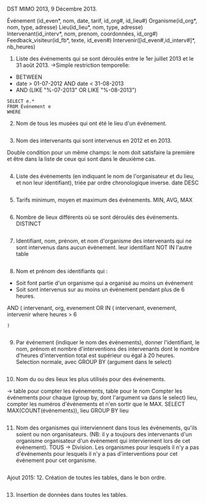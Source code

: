 DST MIMO 2013, 9 Décembre 2013.

Événement (id_even*, nom, date, tarif, id_org#, id_lieu#)
Organisme(id_org*, nom, type, adresse)
Lieu(id_lieu*, nom, type, adresse)
Intervenant(id_interv*, nom, prenom, coordonnées, id_org#)
Feedback_visiteur(id_fb*, texte, id_even#)
Intervenir([id_even#,id_interv#]*, nb_heures)

1. Liste des événements qui se sont déroulés entre le 1er juillet 2013 et le 31 août 2013.
→Simple restriction temporelle:
* BETWEEN
* date > 01-07-2012
  AND date < 31-08-2013
* AND (LIKE "%-07-2013" OR LIKE "%-08-2013")
```
SELECT e.*
FROM Événement e
WHERE
```
2. Nom de tous les musées qui ont été le lieu d'un événement.
```

```
3. Nom des intervenants qui sont intervenus en 2012 et en 2013.

Double condition pour un même champs: le nom doit satisfaire la première et être dans la liste de ceux qui sont dans le deuxième cas.
```

```
4. Liste des événements (en indiquant le nom de l'organisateur et du lieu, et non leur identifiant), triée par ordre chronologique inverse.
date DESC
```

```
5. Tarifs minimum, moyen et maximum des événements.
MIN, AVG, MAX
```

```
6. Nombre de lieux différents où se sont déroulés des événements.
DISTINCT
```

```
7. Identifiant, nom, prénom, et nom d'organisme des intervenants qui ne sont intervenus dans aucun événement.
leur identifiant NOT IN l'autre table
```

```
8. Nom et prénom des identifiants qui :
  * Soit font partie d'un organisme qui a organisé au moins un événement
  * Soit sont intervenus sur au moins un événement pendant plus de 6 heures.

  AND (
    intervenant, org, evenement
    OR IN (
      intervenant, evenement, intervenir
      where heures >
      6

    )
```

```
9. Par événement (indiquer le nom des événements), donner l'identifiant, le nom, prénom et nombre d'interventions des intervenants dont le nombre d'heures d'intervention total est supérieur ou égal à 20 heures.
Selection normale, avec GROUP BY (argument dans le select)
```

```
10. Nom du ou des lieux les plus utilisés pour des événements.

→ table pour compter les événements, table pour le nom
Compter les événements pour chaque (group by, dont l'argument va dans le select) lieu, compter les numéros d'événements et n'en sortir que le MAX.
SELECT MAX(COUNT(événements)), lieu
GROUP BY lieu
```

```
11. Nom des organismes qui interviennent dans tous les événements, qu'ils soient ou non organisateurs. (NB: il y a toujours des intervenants d'un organisme organisateur d'un événement qui interviennent lors de cet événement).
TOUS → Division.
Les organismes pour lesquels il n'y a pas d'événements
pour lesquels il n'y a pas d'interventions
pour cet événement
pour cet organisme.
```

```
Ajout 2015:
12. Création de toutes les tables, dans le bon ordre.
```

```
13. Insertion de données dans toutes les tables.
```

```
